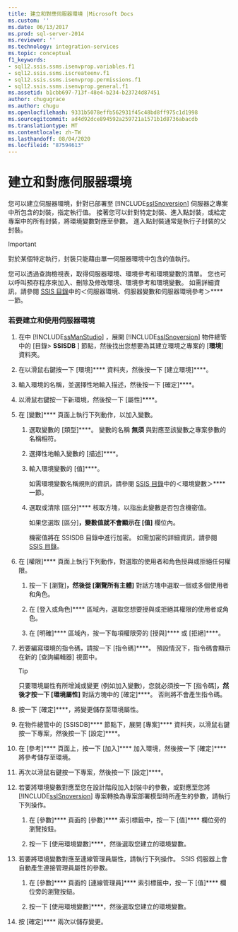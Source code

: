 ```yaml
---
title: 建立和對應伺服器環境 |Microsoft Docs
ms.custom: ''
ms.date: 06/13/2017
ms.prod: sql-server-2014
ms.reviewer: ''
ms.technology: integration-services
ms.topic: conceptual
f1_keywords:
- sql12.ssis.ssms.isenvprop.variables.f1
- sql12.ssis.ssms.iscreateenv.f1
- sql12.ssis.ssms.isenvprop.permissions.f1
- sql12.ssis.ssms.isenvprop.general.f1
ms.assetid: b1cbb697-713f-48e4-b234-b23724d87451
author: chugugrace
ms.author: chugu
ms.openlocfilehash: 9331b5078effb562931f45c48bd8ff975c1d1998
ms.sourcegitcommit: ad4d92dce894592a259721a1571b1d8736abacdb
ms.translationtype: MT
ms.contentlocale: zh-TW
ms.lasthandoff: 08/04/2020
ms.locfileid: "87594613"
---
```

# <a name="create-and-map-a-server-environment"></a>建立和對應伺服器環境
  您可以建立伺服器環境，針對已部署至 [!INCLUDE[ssISnoversion](../includes/ssisnoversion-md.md)] 伺服器之專案中所包含的封裝，指定執行值。 接著您可以針對特定封裝、進入點封裝，或給定專案中的所有封裝，將環境變數對應至參數。 進入點封裝通常是執行子封裝的父封裝。  
  
> [!IMPORTANT]  
>  對於某個特定執行，封裝只能藉由單一伺服器環境中包含的值執行。  
  
 您可以透過查詢檢視表，取得伺服器環境、環境參考和環境變數的清單。 您也可以呼叫預存程序來加入、刪除及修改環境、環境參考和環境變數。 如需詳細資訊，請參閱 [SSIS 目錄](catalog/ssis-catalog.md)中的＜伺服器環境、伺服器變數和伺服器環境參考＞**** 一節。  
  
### <a name="to-create-and-use-a-server-environment"></a>若要建立和使用伺服器環境  
  
1.  在中 [!INCLUDE[ssManStudio](../includes/ssmanstudio-md.md)] ，展開 [!INCLUDE[ssISnoversion](../includes/ssisnoversion-md.md)] 物件總管中的 [目錄> **SSISDB** ] 節點，然後找出您想要為其建立環境之專案的 [**環境**] 資料夾。  
  
2.  在以滑鼠右鍵按一下 [環境]**** 資料夾，然後按一下 [建立環境]****。  
  
3.  輸入環境的名稱，並選擇性地輸入描述，然後按一下 [確定]****。  
  
4.  以滑鼠右鍵按一下新環境，然後按一下 [屬性]****。  
  
5.  在 [變數]**** 頁面上執行下列動作，以加入變數。  
  
    1.  選取變數的 [類型]****。 變數的名稱 **無須** 與對應至該變數之專案參數的名稱相符。  
  
    2.  選擇性地輸入變數的 [描述]****。  
  
    3.  輸入環境變數的 [值]****。  
  
         如需環境變數名稱規則的資訊，請參閱 [SSIS 目錄](catalog/ssis-catalog.md)中的＜環境變數＞**** 一節。  
  
    4.  選取或清除 [區分]**** 核取方塊，以指出此變數是否包含機密值。  
  
         如果您選取 [區分]****，變數值就不會顯示在 [值]**** 欄位內。  
  
         機密值將在 SSISDB 目錄中進行加密。 如需加密的詳細資訊，請參閱 [SSIS 目錄](catalog/ssis-catalog.md)。  
  
6.  在 [權限]**** 頁面上執行下列動作，對選取的使用者和角色授與或拒絕任何權限。  
  
    1.  按一下 [瀏覽]****，然後從 [瀏覽所有主體]**** 對話方塊中選取一個或多個使用者和角色。  
  
    2.  在 [登入或角色]**** 區域內，選取您想要授與或拒絕其權限的使用者或角色。  
  
    3.  在 [明確]**** 區域內，按一下每項權限旁的 [授與]**** 或 [拒絕]****。  
  
7.  若要編寫環境的指令碼，請按一下 [指令碼]****。 預設情況下，指令碼會顯示在新的 [查詢編輯器] 視窗中。  
  
    > [!TIP]  
    >  只要環境屬性有所增減或變更 (例如加入變數)，您就必須按一下 [指令碼]****，然後才按一下 [環境屬性]**** 對話方塊中的 [確定]****。 否則將不會產生指令碼。  
  
8.  按一下 [確定]****，將變更儲存至環境屬性。  
  
9. 在物件總管中的 [SSISDB]**** 節點下，展開 [專案]**** 資料夾，以滑鼠右鍵按一下專案，然後按一下 [設定]****。  
  
10. 在 [參考]**** 頁面上，按一下 [加入]**** 加入環境，然後按一下 [確定]**** 將參考儲存至環境。  
  
11. 再次以滑鼠右鍵按一下專案，然後按一下 [設定]****。  
  
12. 若要將環境變數對應至您在設計階段加入封裝中的參數，或對應至您將 [!INCLUDE[ssISnoversion](../includes/ssisnoversion-md.md)] 專案轉換為專案部署模型時所產生的參數，請執行下列操作。  
  
    1.  在 [參數]**** 頁面的 [參數]**** 索引標籤中，按一下 [值]**** 欄位旁的瀏覽按鈕。  
  
    2.  按一下 [使用環境變數]****，然後選取您建立的環境變數。  
  
13. 若要將環境變數對應至連線管理員屬性，請執行下列操作。 SSIS 伺服器上會自動產生連接管理員屬性的參數。  
  
    1.  在 [參數]**** 頁面的 [連線管理員]**** 索引標籤中，按一下 [值]**** 欄位旁的瀏覽按鈕。  
  
    2.  按一下 [使用環境變數]****，然後選取您建立的環境變數。  
  
14. 按 [確定]**** 兩次以儲存變更。  
  
  
